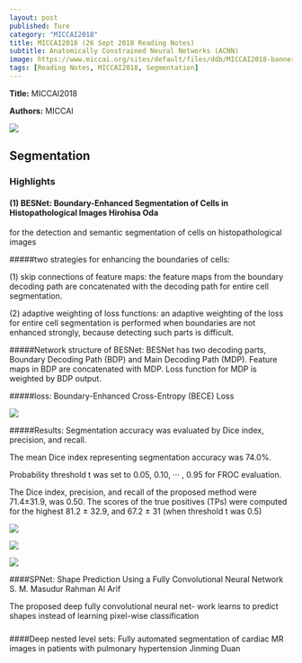 ```yaml
---
layout: post
published: Ture
category: "MICCAI2018"
title: MICCAI2018 (26 Sept 2018 Reading Notes)
subtitle: Anatomically Constrained Neural Networks (ACNN)
image: https://www.miccai.org/sites/default/files/ddb/MICCAI2018-banner.jpg
tags: [Reading Notes, MICCAI2018, Segmentation]
---
```


**Title:** 
MICCAI2018 

**Authors:** MICCAI

![](https://www.miccai.org/sites/default/files/ddb/MICCAI2018-banner.jpg) 


## Segmentation

### Highlights


#### **(1)** BESNet: Boundary-Enhanced Segmentation of Cells in Histopathological Images Hirohisa Oda

for the detection and semantic segmentation of cells on histopathological images

#####two strategies for enhancing the boundaries of cells: 

(1) skip connections of feature maps: the feature maps from the boundary decoding path are concatenated with the decoding path for entire cell segmentation. 

(2) adaptive weighting of loss functions: an adaptive weighting of the loss for entire cell segmentation is performed when boundaries are not enhanced strongly, because detecting such parts is difficult. 

#####Network structure of BESNet: 
BESNet has two decoding parts, Boundary Decoding Path (BDP) and Main Decoding Path (MDP). 
Feature maps in BDP are concatenated with MDP. 
Loss function for MDP is weighted by BDP output.


#####loss: Boundary-Enhanced Cross-Entropy (BECE) Loss

![](https://github.com/xuuuuuuchen/xuuuuuuchen.github.io/blob/master/img/2018-09-26-readnote/2.png?raw=true) 

#####Results: 
 Segmentation accuracy was evaluated by Dice index, precision, and recall.

The mean Dice index representing segmentation accuracy was 74.0%.

Probability threshold t was set to 0.05, 0.10, ··· , 0.95 for FROC evaluation.

The Dice index, precision, and recall of the proposed method were 71.4±31.9, was 0.50. The scores of the true positives (TPs) were computed for the highest 81.2 ± 32.9, and 67.2 ± 31 (when threshold t was 0.5)

![](https://github.com/xuuuuuuchen/xuuuuuuchen.github.io/blob/master/img/2018-09-26-readnote/1.png?raw=true) 

![](https://github.com/xuuuuuuchen/xuuuuuuchen.github.io/blob/master/img/2018-09-26-readnote/3.png?raw=true) 

![](https://github.com/xuuuuuuchen/xuuuuuuchen.github.io/blob/master/img/2018-09-26-readnote/4.png?raw=true) 


####SPNet: Shape Prediction Using a Fully Convolutional Neural Network S. M. Masudur Rahman Al Arif

The proposed deep fully convolutional neural net- work learns to predict shapes instead of learning pixel-wise classification

#####


####Deep nested level sets: Fully automated segmentation of cardiac MR images in patients with pulmonary hypertension Jinming Duan
